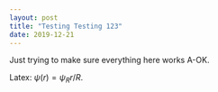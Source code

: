 ```yaml
---
layout: post
title: "Testing Testing 123"
date: 2019-12-21
---
```


Just trying to make sure everything here works A-OK.

Latex: $\psi(r) = \psi_R r/R$.